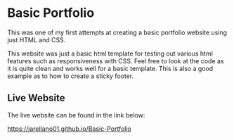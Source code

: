 # Basic Portfolio
This was one of my first attempts at creating a basic portfolio website using just HTML and CSS. 

This website was just a basic html template for testing out various html features such as responsiveness with CSS. Feel free to look at the code as it is quite clean and works well for a basic template. This is also a good example as to how to create a sticky footer. 

## Live Website
The live website can be found in the link below:

https://jarellano01.github.io/Basic-Portfolio
